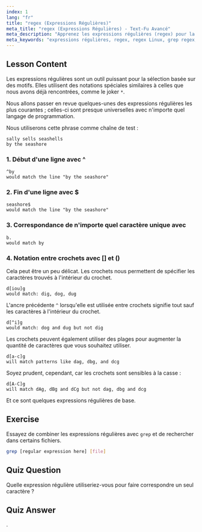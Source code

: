 ```yaml
---
index: 1
lang: "fr"
title: "regex (Expressions Régulières)"
meta_title: "regex (Expressions Régulières) - Text-Fu Avancé"
meta_description: "Apprenez les expressions régulières (regex) pour la correspondance de motifs sous Linux. Comprenez la syntaxe regex comme ^, $, ., et [] pour la manipulation de texte. Améliorez vos compétences grep !"
meta_keywords: "expressions régulières, regex, regex Linux, grep regex, correspondance de motifs, tutoriel regex, commandes Linux, débutant"
---
```


## Lesson Content

Les expressions régulières sont un outil puissant pour la sélection basée sur des motifs. Elles utilisent des notations spéciales similaires à celles que nous avons déjà rencontrées, comme le joker `*`.

Nous allons passer en revue quelques-unes des expressions régulières les plus courantes ; celles-ci sont presque universelles avec n'importe quel langage de programmation.

Nous utiliserons cette phrase comme chaîne de test :

```plaintext
sally sells seashells
by the seashore
```

### 1. Début d'une ligne avec ^

```plaintext
^by
would match the line "by the seashore"
```

### 2. Fin d'une ligne avec $

```plaintext
seashore$
would match the line "by the seashore"
```

### 3. Correspondance de n'importe quel caractère unique avec

```plaintext
b.
would match by
```

### 4. Notation entre crochets avec [] et ()

Cela peut être un peu délicat. Les crochets nous permettent de spécifier les caractères trouvés à l'intérieur du crochet.

```plaintext
d[iou]g
would match: dig, dog, dug
```

L'ancre précédente `^` lorsqu'elle est utilisée entre crochets signifie tout sauf les caractères à l'intérieur du crochet.

```plaintext
d[^i]g
would match: dog and dug but not dig
```

Les crochets peuvent également utiliser des plages pour augmenter la quantité de caractères que vous souhaitez utiliser.

```plaintext
d[a-c]g
will match patterns like dag, dbg, and dcg
```

Soyez prudent, cependant, car les crochets sont sensibles à la casse :

```plaintext
d[A-C]g
will match dAg, dBg and dCg but not dag, dbg and dcg
```

Et ce sont quelques expressions régulières de base.

## Exercise

Essayez de combiner les expressions régulières avec `grep` et de rechercher dans certains fichiers.

```bash
grep [regular expression here] [file]
```

## Quiz Question

Quelle expression régulière utiliseriez-vous pour faire correspondre un seul caractère ?

## Quiz Answer

.
